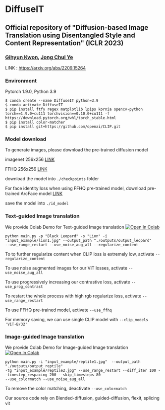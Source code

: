 # DiffuseIT
## Official repository of "Diffusion-based Image Translation using Disentangled Style and Content Representation" (ICLR 2023)
### [Gihyun Kwon](https://sites.google.com/view/gihyunkwon), [Jong Chul Ye](https://bispl.weebly.com/professor.html)
LINK : https://arxiv.org/abs/2209.15264

### Environment
Pytorch 1.9.0, Python 3.9

```
$ conda create --name DiffuseIT python=3.9
$ conda activate DiffuseIT
$ pip install ftfy regex matplotlib lpips kornia opencv-python torch==1.9.0+cu111 torchvision==0.10.0+cu111 -f https://download.pytorch.org/whl/torch_stable.html
$ pip install color-matcher
$ pip install git+https://github.com/openai/CLIP.git
```

### Model download
To generate images, please download the pre-trained diffusion model

imagenet 256x256 [LINK](https://drive.google.com/file/d/1kfCPMZLaAcpoIcvzTHwVVJ_qDetH-Rns/view?usp=sharing)

FFHQ 256x256 [LINK](https://drive.google.com/file/d/1-oY7JjRtET4QP3PIWg3ilxAo4VfjCa3J/view?usp=sharing)

download the model into ```./checkpoints``` folder

For face identity loss when using FFHQ pre-trained model, download pre-trained ArcFace model [LINK](https://drive.google.com/file/d/1SJa5qVNM6jGZdmsnUsGNhjtrssGYuJfT/view?usp=sharing)

save the model into ```./id_model```

### Text-guided Image translation

We provide Colab Demo for Text-guided Image translation [![Open In Colab](https://colab.research.google.com/assets/colab-badge.svg)](https://colab.research.google.com/drive/1OlN7LBT-cH8D0cY0arfhNoGyxUwMXz56?usp=sharing)

```
python main.py -p "Black Leopard" -s "Lion" -i "input_example/lion1.jpg" --output_path "./outputs/output_leopard" 
--use_range_restart --use_noise_aug_all --regularize_content
```

To to further regularize content when CLIP loss is extremely low, activate ```--regularize_content```

To use noise augmented images for our ViT losses, activate ```--use_noise_aug_all```

To use progressively increasing our contrastive loss, activate ```--use_prog_contrast```

To restart the whole process with high rgb regularize loss, activate ```--use_range_restart```

To use FFHQ pre-trained model, activate ```--use_ffhq```

For memory saving, we can use single CLIP model with ```--clip_models 'ViT-B/32'```

### Image-guided Image translation

We provide Colab Demo for Image-guided Image translation [![Open In Colab](https://colab.research.google.com/assets/colab-badge.svg)](https://colab.research.google.com/drive/1nDAJ-rxftY-_1sSX48P-on26WBRlSIAw?usp=sharing)
```
python main.py -i "input_example/reptile1.jpg"  --output_path "./outputs/output_reptile" 
-tg "input_example/reptile2.jpg" --use_range_restart --diff_iter 100 --timestep_respacing 200 --skip_timesteps 80 
--use_colormatch --use_noise_aug_all
```

To remove the color matching, deactivate ```--use_colormatch```



Our source code rely on Blended-diffusion, guided-diffusion, flexit, splicing vit
